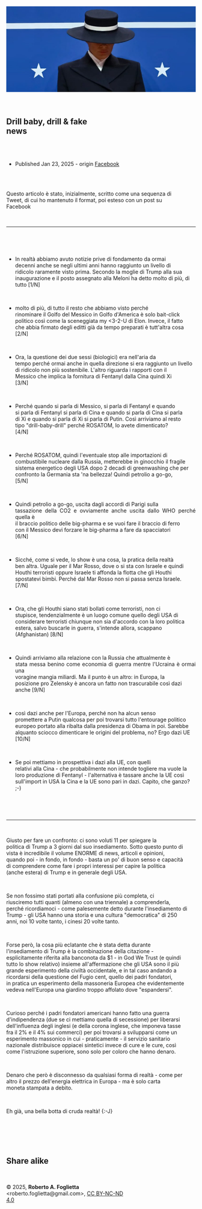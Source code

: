 <div id="firstdiv" created="2025-01-23:IT:+2" style="max-width: 800px; margin: auto; white-space: pre-wrap; text-align: justify;">

<div align="center"><img class="awsketch" src="img/300-drill-baby-drill-and-fake-news-img-001.jpg"><br/></div>

## Drill baby, drill & fake news

* Published Jan 23, 2025 - origin [Facebook](https://www.facebook.com/roberto.a.foglietta/posts/10161402722993736)

Questo articolo è stato, inizialmente, scritto come una sequenza di Tweet, di cui ho mantenuto il format, poi esteso con un post su Facebook

---

* In realtà abbiamo avuto notizie prive di fondamento da ormai decenni anche se negli ultimi anni hanno raggiunto un livello di ridicolo raramente visto prima. Secondo la moglie di Trump alla sua inaugurazione e il posto assegnato alla Meloni ha detto molto di più, di tutto [1/N]


* molto di più, di tutto il resto che abbiamo visto perché rinominare il Golfo del Messico in Golfo d'America è solo bait-click politico così come la sceneggiata my <3-2-U di Elon. Invece, il fatto che abbia firmato degli editti già da tempo preparati è tutt'altra cosa [2/N]


* Ora, la questione dei due sessi (biologici) era nell'aria da tempo perché ormai anche in quella direzione si era raggiunto un livello di ridicolo non più sostenibile. L'altro riguarda i rapporti con il Messico che implica la fornitura di Fentanyl dalla Cina quindi Xi [3/N]



* Perché quando si parla di Messico, si parla di Fentanyl e quando si parla di Fentanyl si parla di Cina e quando si parla di Cina si parla di Xi e quando si parla di Xi si parla di Putin. Così arriviamo al resto tipo "drill-baby-drill" perché ROSATOM, lo avete dimenticato? [4/N]



* Perché ROSATOM, quindi l'eventuale stop alle importazioni di combustibile nucleare dalla Russia, metterebbe in ginocchio il fragile sistema energetico degli USA dopo 2 decadi di greenwashing che per confronto la Germania sta 'na bellezza! Quindi petrolio a go-go, [5/N]


* Quindi petrolio a go-go, uscita dagli accordi di Parigi sulla tassazione della CO2 e ovviamente anche uscita dallo WHO perché quella è il braccio politico delle big-pharma e se vuoi fare il braccio di ferro con il Messico devi forzare le big-pharma a fare da spacciatori [6/N]


* Sicché, come si vede, lo show è una cosa, la pratica della realtà ben altra. Uguale per il Mar Rosso, dove o si sta con Israele e quindi Houthi terroristi oppure Israele ti affonda la flotta che gli Houthi spostatevi bimbi. Perché dal Mar Rosso non si passa senza Israele. [7/N]


* Ora, che gli Houthi siano stati bollati come terroristi, non ci stupisce, tendenzialmente è un luogo comune quello degli USA di considerare terroristi chiunque non sia d'accordo con la loro politica estera, salvo buscarle in guerra, s'intende allora, scappano (Afghanistan) [8/N]


* Quindi arriviamo alla relazione con la Russia che attualmente è stata messa benino come economia di guerra mentre l'Ucraina è ormai una voragine mangia miliardi. Ma il punto è un altro: in Europa, la posizione pro Zelensky è ancora un fatto non trascurabile così dazi anche [9/N]


* così dazi anche per l'Europa, perché non ha alcun senso promettere a Putin qualcosa per poi trovarsi tutto l'entourage politico europeo portato alla ribalta dalla presidenza di Obama in poi. Sarebbe alquanto sciocco dimenticare le origini del problema, no? Ergo dazi UE [10/N]


* Se poi mettiamo in prospettiva i dazi alla UE, con quelli relativi alla Cina - che probabilmente non intende togliere ma vuole la loro produzione di Fentanyl - l'alternativa è tassare anche la UE così sull'import in USA la Cina e la UE sono pari in dazi. Capito, che ganzo? ;-)

---

Giusto per fare un confronto: ci sono voluti 11 per spiegare la politica di Trump a 3 giorni dal suo insediamento. Sotto questo punto di vista è incredibile il volume ENORME di news, articoli e opinioni, quando poi - in fondo, in fondo - basta un po' di buon senso e capacità di comprendere come fare i propri interessi per capire la politica (anche estera) di Trump e in generale degli USA.

Se non fossimo stati portati alla confusione più completa, ci riusciremo tutti quanti (almeno con una triennale) a comprenderla, perché ricordiamoci - come palesemente detto durante l'insediamento di Trump - gli USA hanno una storia e una cultura "democratica" di 250 anni, noi 10 volte tanto, i cinesi 20 volte tanto.

Forse però, la cosa più eclatante che è stata detta durante l'insediamento di Trump è la combinazione della citazione - esplicitamente riferita alla banconota da $1 - in God We Trust (e quindi tutto lo show relativo) insieme all'affermazione che gli USA sono il più grande esperimento della civiltà occidentale, e in tal caso andando a ricordarsi della questione del Fugio cent, quello dei padri fondatori, in pratica un esperimento della massoneria Europea che evidentemente vedeva nell'Europa una giardino troppo affolato dove "espandersi".

Curioso perché i padri fondatori americani hanno fatto una guerra d'indipendenza (due se ci mettiamo quella di secessione) per liberarsi dell'influenza degli inglesi (e della corona inglese, che imponeva tasse fra il 2% e il 4% sui commerci) per poi trovarsi a svilupparsi come un esperimento massonico in cui - praticamente - il servizio sanitario nazionale distribuisce oppiacei sintetici invece di cure e le cure, così come l'istruzione superiore, sono solo per coloro che hanno denaro.

Denaro che però è disconnesso da qualsiasi forma di realtà - come per altro il prezzo dell'energia elettrica in Europa - ma è solo carta moneta stampata a debito.

Eh già, una bella botta di cruda realtà! {:-J}

<br/>

## Share alike

&copy; 2025, **Roberto A. Foglietta** &lt;roberto.foglietta<span>@</span>gmail.com&gt;, [CC BY-NC-ND 4.0](https://creativecommons.org/licenses/by-nc-nd/4.0/)

</div>


